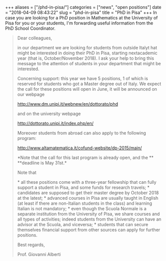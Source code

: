 +++
aliases = ["/phd-in-pisa/"]
categories = ["news", "open positions"]
date = "2018-04-09 08:43:22"
slug = "phd-in-pisa"
title = "PhD in Pisa"
+++
In case you are looking for a PhD position in Mathematics at the
University of Pisa for you or your students, I'm forwarding useful
information from the PhD School Coordinator.

> Dear colleagues,
>
> in our department we are looking for students from outside Italyt hat
> might be interested in doing their PhD in Pisa, starting nextacademic
> year (that is, October/November 2018). I ask your help to bring this
> message to the attention of students in your department that might be
> interested.
>
> Concerning support: this year we have 5 positions, 1 of which is
> reserved for students who got a Master degree out of Italy. We expect
> the call for these positions will open in June, it will be announced
> on our webpage
>
> <http://www.dm.unipi.it/webnew/en/dottorato/phd>
>
> and on the university webpage
>
> <http://dottorato.unipi.it/index.php/en/>
>
> Moreover students from abroad can also apply to the following program:
>
> <http://www.altamatematica.it/cofund-website/dp-2015/main/>
>
> \*Note that the call for this last program is already open, and the
> \*\* \*\*deadline is May 31st.\*
>
> Note that
>
> \* all these positions come with a three-year fellowship that can
> fully support a student in Pisa, and some funds for research travels;
> \* candidates are supposed to get their master degree by October 2018
> at the latest; \* advanced courses in Pisa are usually taught in
> English (at least if there are non-Italian students in the class) and
> learning Italian is not mandatory; \* even though the Scuola Normale
> is a separate institution from the University of Pisa, we share
> courses and all types of activities; indeed students from the
> University can have an advisor at the Scuola, and viceversa; \*
> students that can secure themselves financial support from other
> sources can apply for further positions.
>
> Best regards,
>
> Prof. Giovanni Alberti

 

